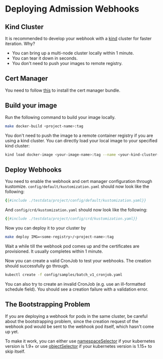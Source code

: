 # Deploying Admission Webhooks

## Kind Cluster

It is recommended to develop your webhook with a
[kind](../reference/kind.md) cluster for faster iteration.
Why?

- You can bring up a multi-node cluster locally within 1 minute.
- You can tear it down in seconds.
- You don't need to push your images to remote registry.

## Cert Manager

You need to follow [this](./cert-manager.md) to install the cert manager bundle.

## Build your image

Run the following command to build your image locally.

```bash
make docker-build <project-name>:tag
```

You don't need to push the image to a remote container registry if you are using
a kind cluster. You can directly load your local image to your specified kind cluster:

```bash
kind load docker-image <your-image-name>:tag --name <your-kind-cluster-name>
```

## Deploy Webhooks

You need to enable the webhook and cert manager configuration through kustomize.
`config/default/kustomization.yaml` should now look like the following:

```yaml
{{#include ./testdata/project/config/default/kustomization.yaml}}
```

And `config/crd/kustomization.yaml` should now look like the following:

```yaml
{{#include ./testdata/project/config/crd/kustomization.yaml}}
```

Now you can deploy it to your cluster by

```bash
make deploy IMG=<some-registry>/<project-name>:tag
```

Wait a while till the webhook pod comes up and the certificates are provisioned.
It usually completes within 1 minute.

Now you can create a valid CronJob to test your webhooks. The creation should
successfully go through.

```bash
kubectl create -f config/samples/batch_v1_cronjob.yaml
```

You can also try to create an invalid CronJob (e.g. use an ill-formatted
schedule field). You should see a creation failure with a validation error.

<aside class="note warning">

<h1>The Bootstrapping Problem</h1>

If you are deploying a webhook for pods in the same cluster, be
careful about the bootstrapping problem, since the creation request of the
webhook pod would be sent to the webhook pod itself, which hasn't come up yet.

To make it work, you can either use [namespaceSelector] if your kubernetes
version is 1.9+ or use [objectSelector] if your kubernetes version is 1.15+ to
skip itself.

</aside>

[namespaceSelector]: https://github.com/kubernetes/api/blob/kubernetes-1.14.5/admissionregistration/v1beta1/types.go#L189-L233
[objectSelector]: https://github.com/kubernetes/api/blob/kubernetes-1.15.2/admissionregistration/v1beta1/types.go#L262-L274

